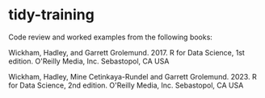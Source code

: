# tidy-training

Code review and worked examples from the following books:

Wickham, Hadley, and Garrett Grolemund. 2017. R for Data Science, 1st edition. 
O'Reilly Media, Inc. Sebastopol, CA USA

Wickham, Hadley, Mine Cetinkaya-Rundel and Garrett Grolemund. 2023. R for 
Data Science, 2nd edition. O'Reilly Media, Inc. Sebastopol, CA USA

